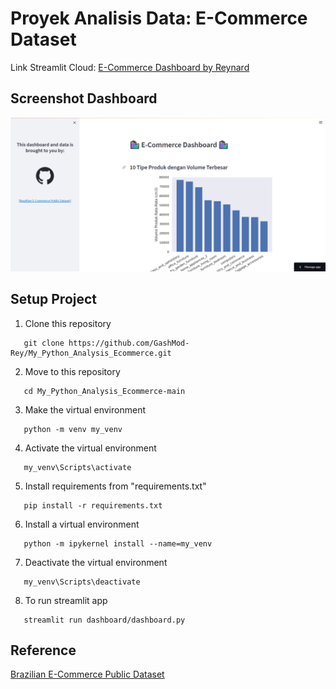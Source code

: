 # Proyek Analisis Data: E-Commerce Dataset

Link Streamlit Cloud: [E-Commerce Dashboard by Reynard](https://reynard-ecomdashboard.streamlit.app/)

## Screenshot Dashboard
<img src="dashboardss.PNG">

## Setup Project
1. Clone this repository
```
   git clone https://github.com/GashMod-Rey/My_Python_Analysis_Ecommerce.git
```

2. Move to this repository
```
   cd My_Python_Analysis_Ecommerce-main
```

3. Make the virtual environment
```
   python -m venv my_venv
```
   
4. Activate the virtual environment
```
   my_venv\Scripts\activate
```

5. Install requirements from "requirements.txt"
```
   pip install -r requirements.txt
```

6. Install a virtual environment
```
   python -m ipykernel install --name=my_venv
```
   
7. Deactivate the virtual environment
```
   my_venv\Scripts\deactivate
```
  
8. To run streamlit app
```
   streamlit run dashboard/dashboard.py
```

## Reference
[Brazilian E-Commerce Public Dataset](https://drive.google.com/file/d/1MsAjPM7oKtVfJL_wRp1qmCajtSG1mdcK/view?usp=sharing)

